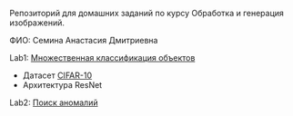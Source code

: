 Репозиторий для домашних заданий по курсу Обработка и генерация изображений.

ФИО: Семина Анастасия Дмитриевна

Lab1: [Множественная классификация объектов](https://github.com/sad-bkt/computer_vision_course/tree/Lab1/Lab1)

- Датасет [CIFAR-10](https://www.cs.toronto.edu/~kriz/cifar.html)
- Aрхитектура ResNet

Lab2: [Поиск аномалий](https://github.com/sad-bkt/computer_vision_course/tree/Lab2/Lab2)